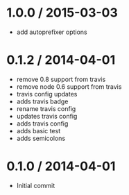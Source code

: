 
1.0.0 / 2015-03-03
==================

  * add autoprefixer options

0.1.2 / 2014-04-01
==================

 * remove 0.8 support from travis
 * remove node 0.6 support from travis
 * travis config updates
 * adds travis badge
 * rename travis config
 * updates travis config
 * adds travis config
 * adds basic test
 * adds semicolons

 0.1.0 / 2014-04-01
 ==================
* Initial commit
